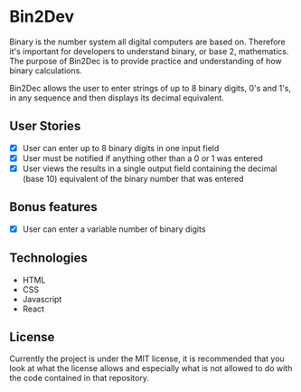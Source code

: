 # Bin2Dev

Binary is the number system all digital computers are based on.
Therefore it's important for developers to understand binary, or base 2,
mathematics. The purpose of Bin2Dec is to provide practice and
understanding of how binary calculations.

Bin2Dec allows the user to enter strings of up to 8 binary digits, 0's
and 1's, in any sequence and then displays its decimal equivalent.

## User Stories

-   [x] User can enter up to 8 binary digits in one input field
-   [x] User must be notified if anything other than a 0 or 1 was entered
-   [x] User views the results in a single output field containing the decimal (base 10) equivalent of the binary number that was entered

## Bonus features

-   [x] User can enter a variable number of binary digits

## Technologies

<ul>
  <li>HTML</li>
  <li>CSS</li>
  <li>Javascript</li>
  <li>React</li>
 </ul>

## License

Currently the project is under the MIT license, it is recommended that you look at what the license allows and especially what is not allowed to do with the code contained in that repository.

